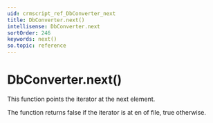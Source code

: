 ```yaml
---
uid: crmscript_ref_DbConverter_next
title: DbConverter.next()
intellisense: DbConverter.next
sortOrder: 246
keywords: next()
so.topic: reference
---
```


# DbConverter.next()

This function points the iterator at the next element.

The function returns false if the iterator is at en of file, true otherwise.

